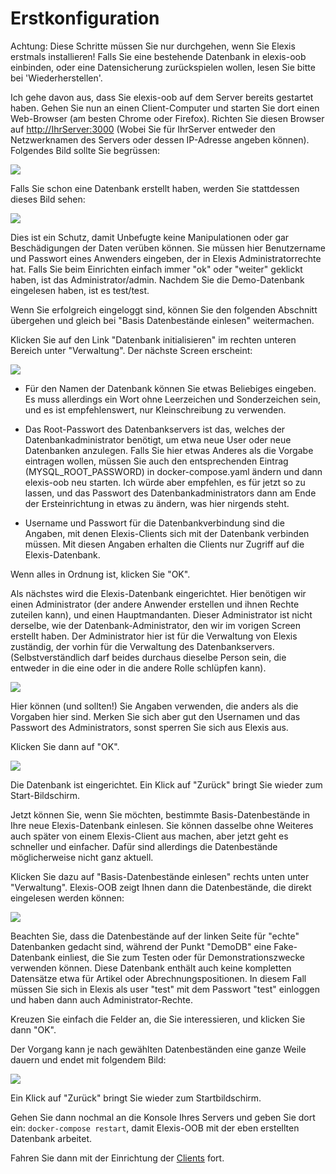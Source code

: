# Erstkonfiguration

Achtung: Diese Schritte müssen Sie nur durchgehen, wenn Sie Elexis erstmals installieren! Falls Sie eine bestehende Datenbank in elexis-oob einbinden, oder eine Datensicherung zurückspielen wollen, lesen Sie bitte bei 'Wiederherstellen'.

Ich gehe davon aus, dass Sie elexis-oob auf dem Server bereits gestartet haben. Gehen Sie nun an einen Client-Computer und starten Sie dort einen Web-Browser (am besten Chrome oder Firefox). Richten Sie diesen Browser auf <http://IhrServer:3000> (Wobei Sie für IhrServer entweder den Netzwerknamen des Servers oder dessen IP-Adresse angeben können). Folgendes Bild sollte Sie begrüssen:

![](../images/oob_einstieg.png)

Falls Sie schon eine Datenbank erstellt haben, werden Sie stattdessen dieses Bild sehen:

![](../images/oob_einstieg_a.png)

Dies ist ein Schutz, damit Unbefugte keine Manipulationen oder gar Beschädigungen der Daten verüben können. Sie müssen hier Benutzername und Passwort eines Anwenders eingeben, der in Elexis Administratorrechte hat. Falls Sie beim Einrichten einfach immer "ok" oder "weiter" geklickt haben, ist das Administrator/admin. Nachdem Sie die Demo-Datenbank eingelesen haben, ist es test/test. 

Wenn Sie erfolgreich eingeloggt sind, können Sie den folgenden Abschnitt übergehen und gleich bei "Basis Datenbestände einlesen" weitermachen.

Klicken Sie auf den Link "Datenbank initialisieren" im rechten unteren Bereich unter "Verwaltung". Der nächste Screen erscheint:

![](../images/oob_dbinit_01.png)

* Für den Namen der Datenbank können Sie etwas Beliebiges eingeben. Es muss allerdings ein Wort ohne Leerzeichen und Sonderzeichen sein, und es ist empfehlenswert, nur Kleinschreibung zu verwenden.

* Das Root-Passwort des Datenbankservers ist das, welches der Datenbankadministrator benötigt, um etwa neue User oder neue Datenbanken anzulegen. Falls Sie hier etwas Anderes als die Vorgabe eintragen wollen, müssen Sie auch den entsprechenden Eintrag (MYSQL_ROOT_PASSWORD) in docker-compose.yaml ändern und dann elexis-oob neu starten. Ich würde aber empfehlen, es für jetzt so zu lassen, und das Passwort des Datenbankadministrators dann am Ende der Ersteinrichtung in etwas zu ändern, was hier nirgends steht.

* Username und Passwort für die Datenbankverbindung sind die Angaben, mit denen Elexis-Clients sich mit der Datenbank verbinden müssen. Mit diesen Angaben erhalten die Clients nur Zugriff auf die Elexis-Datenbank.

Wenn alles in Ordnung ist, klicken Sie "OK".

Als nächstes wird die Elexis-Datenbank eingerichtet. Hier benötigen wir einen Administrator (der andere Anwender erstellen und ihnen Rechte zuteilen kann), und einen Hauptmandanten. Dieser Administrator ist nicht derselbe, wie der Datenbank-Administrator, den wir im vorigen Screen erstellt haben. Der Administrator hier ist für die Verwaltung von Elexis zuständig, der vorhin für die Verwaltung des Datenbankservers. (Selbstverständlich darf beides durchaus dieselbe Person sein, die entweder in die eine oder in die andere Rolle schlüpfen kann).

![](../images/oob_dbinit_02.png)

Hier können (und sollten!) Sie Angaben verwenden, die anders als die Vorgaben hier sind. Merken Sie sich aber gut den Usernamen und das Passwort des Administrators, sonst sperren Sie sich aus Elexis aus.

Klicken Sie dann auf "OK".

![](../images/oob_dbinit_03.png)

Die Datenbank ist eingerichtet. Ein Klick auf "Zurück" bringt Sie wieder zum Start-Bildschirm.

Jetzt können Sie, wenn Sie möchten, bestimmte Basis-Datenbestände in Ihre neue Elexis-Datenbank einlesen. Sie können dasselbe ohne Weiteres auch später von einem Elexis-Client aus machen, aber jetzt geht es schneller und einfacher. Dafür sind allerdings die Datenbestände möglicherweise nicht ganz aktuell. 

Klicken Sie dazu auf "Basis-Datenbestände einlesen" rechts unten unter "Verwaltung". Elexis-OOB zeigt Ihnen dann die Datenbestände, die direkt eingelesen werden können:

![](../images/oob_basicdata_01.png)

Beachten Sie, dass die Datenbestände auf der linken Seite für "echte" Datenbanken gedacht sind, während der Punkt "DemoDB" eine Fake-Datenbank einliest, die Sie zum Testen oder für Demonstrationszwecke verwenden können. Diese Datenbank enthält auch keine kompletten Datensätze etwa für Artikel oder Abrechnungspositionen. In diesem Fall müssen Sie sich in Elexis als user "test" mit dem Passwort "test" einloggen und haben dann auch Administrator-Rechte.

Kreuzen Sie einfach die Felder an, die Sie interessieren, und klicken Sie dann "OK".

Der Vorgang kann je nach gewählten Datenbeständen eine ganze Weile dauern und endet mit folgendem Bild:

![](../images/oob_basicdata_02.png)

Ein Klick auf "Zurück" bringt Sie wieder zum Startbildschirm.

Gehen Sie dann nochmal an die Konsole Ihres Servers und geben Sie dort ein: `docker-compose restart`, damit Elexis-OOB mit der eben erstellten Datenbank arbeitet.

Fahren Sie dann mit der Einrichtung der [Clients](clients.md) fort.
